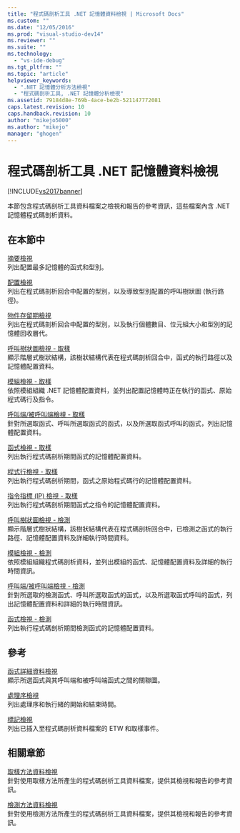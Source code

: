 ```yaml
---
title: "程式碼剖析工具 .NET 記憶體資料檢視 | Microsoft Docs"
ms.custom: ""
ms.date: "12/05/2016"
ms.prod: "visual-studio-dev14"
ms.reviewer: ""
ms.suite: ""
ms.technology: 
  - "vs-ide-debug"
ms.tgt_pltfrm: ""
ms.topic: "article"
helpviewer_keywords: 
  - ".NET 記憶體分析方法檢視"
  - "程式碼剖析工具, .NET 記憶體分析檢視"
ms.assetid: 79184d8e-769b-4ace-be2b-521147772081
caps.latest.revision: 10
caps.handback.revision: 10
author: "mikejo5000"
ms.author: "mikejo"
manager: "ghogen"
---
```

# 程式碼剖析工具 .NET 記憶體資料檢視
[!INCLUDE[vs2017banner](../code-quality/includes/vs2017banner.md)]

本節包含程式碼剖析工具資料檔案之檢視和報告的參考資訊，這些檔案內含 .NET 記憶體程式碼剖析資料。  
  
## 在本節中  
 [摘要檢視](../profiling/summary-view-dotnet-memory-data.md)  
 列出配置最多記憶體的函式和型別。  
  
 [配置檢視](../profiling/dotnet-memory-allocations-view.md)  
 列出在程式碼剖析回合中配置的型別，以及導致型別配置的呼叫樹狀圖 \(執行路徑\)。  
  
 [物件存留期檢視](../profiling/object-lifetime-view.md)  
 列出在程式碼剖析回合中配置的型別，以及執行個體數目、位元組大小和型別的記憶體回收層代。  
  
 [呼叫樹狀圖檢視 \- 取樣](../profiling/call-tree-view-dotnet-memory-sampling-data.md)  
 顯示階層式樹狀結構，該樹狀結構代表在程式碼剖析回合中，函式的執行路徑以及記憶體配置資料。  
  
 [模組檢視 \- 取樣](../profiling/modules-view-dotnet-memory-sampling-data.md)  
 依照模組組織 .NET 記憶體配置資料，並列出配置記憶體時正在執行的函式、原始程式碼行及指令。  
  
 [呼叫端\/被呼叫端檢視 \- 取樣](../profiling/caller-callee-view-dotnet-memory-sampling-data.md)  
 針對所選取函式、呼叫所選取函式的函式，以及所選取函式呼叫的函式，列出記憶體配置資料。  
  
 [函式檢視 \- 取樣](../profiling/functions-view-dotnet-memory-sampling-data.md)  
 列出執行程式碼剖析期間函式的記憶體配置資料。  
  
 [程式行檢視 \- 取樣](../profiling/lines-view-dotnet-memory-sampling-data.md)  
 列出執行程式碼剖析期間，函式之原始程式碼行的記憶體配置資料。  
  
 [指令指標 \(IP\) 檢視 \- 取樣](../profiling/instruction-pointers-ips-view-dotnet-memory-sampling-data.md)  
 列出執行程式碼剖析期間函式之指令的記憶體配置資料。  
  
 [呼叫樹狀圖檢視 \- 檢測](../profiling/call-tree-view-dotnet-memory-instrumentation-data.md)  
 顯示階層式樹狀結構，該樹狀結構代表在程式碼剖析回合中，已檢測之函式的執行路徑、記憶體配置資料及詳細執行時間資料。  
  
 [模組檢視 \- 檢測](../profiling/modules-view-dotnet-memory-instrumentation-data.md)  
 依照模組組織程式碼剖析資料，並列出模組的函式、記憶體配置資料及詳細的執行時間資訊。  
  
 [呼叫端\/被呼叫端檢視 \- 檢測](../profiling/caller-callee-view-net-memory-instrumentation-data.md)  
 針對所選取的檢測函式、呼叫所選取函式的函式，以及所選取函式呼叫的函式，列出記憶體配置資料和詳細的執行時間資訊。  
  
 [函式檢視 \- 檢測](../profiling/functions-view-dotnet-memory-instrumentation-data.md)  
 列出執行程式碼剖析期間檢測函式的記憶體配置資料。  
  
## 參考  
 [函式詳細資料檢視](../profiling/function-details-view.md)  
 顯示所選函式與其呼叫端和被呼叫端函式之間的關聯圖。  
  
 [處理序檢視](../profiling/process-view.md)  
 列出處理序和執行緒的開始和結束時間。  
  
 [標記檢視](../profiling/marks-view.md)  
 列出已插入至程式碼剖析資料檔案的 ETW 和取樣事件。  
  
## 相關章節  
 [取樣方法資料檢視](../profiling/profiler-sampling-method-data-views.md)  
 針對使用取樣方法所產生的程式碼剖析工具資料檔案，提供其檢視和報告的參考資訊。  
  
 [檢測方法資料檢視](../profiling/instrumentation-method-data-views.md)  
 針對使用檢測方法所產生的程式碼剖析工具資料檔案，提供其檢視和報告的參考資訊。